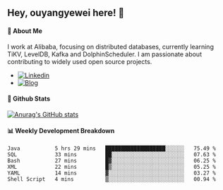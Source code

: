 ## Hey, ouyangyewei here! :wave:

#### :rocket: About Me
I work at Alibaba, focusing on distributed databases, currently learning TiKV, LevelDB, Kafka and DolphinScheduler. I am passionate about contributing to widely used open source projects.

- [![Linkedin](https://img.shields.io/badge/LinkedIn-ouyangyewei-blue)](https://www.linkedin.com/in/ouyangyewei/)
- [![Blog](https://img.shields.io/badge/Blog-yeweiouyang-orange)](https://blog.csdn.net/yeweiouyang)

#### :star2: Github Stats
[![Anurag's GitHub stats](https://github-readme-stats.vercel.app/api?username=ouyangyewei&show_icons=true&cache_seconds=3600&theme=tokyonight)](https://github.com/anuraghazra/github-readme-stats)

#### :bar_chart: Weekly Development Breakdown
<!--START_SECTION:waka-->

```text
Java           5 hrs 29 mins   ███████████████████░░░░░░   75.49 %
SQL            33 mins         ██░░░░░░░░░░░░░░░░░░░░░░░   07.63 %
Bash           27 mins         █▓░░░░░░░░░░░░░░░░░░░░░░░   06.25 %
XML            22 mins         █▒░░░░░░░░░░░░░░░░░░░░░░░   05.25 %
YAML           14 mins         ▓░░░░░░░░░░░░░░░░░░░░░░░░   03.27 %
Shell Script   4 mins          ▒░░░░░░░░░░░░░░░░░░░░░░░░   00.94 %
```

<!--END_SECTION:waka-->
